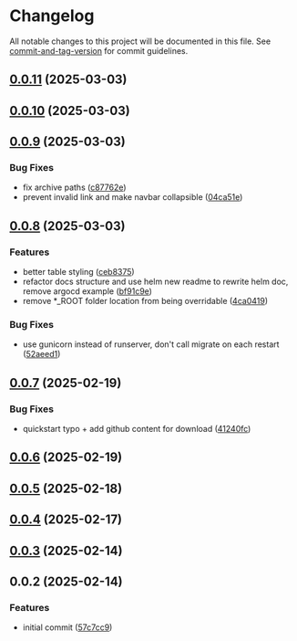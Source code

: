 # Changelog

All notable changes to this project will be documented in this file. See [commit-and-tag-version](https://github.com/absolute-version/commit-and-tag-version) for commit guidelines.

## [0.0.11](https://gitlab.biru.sh/biru/dev/tenzu/documentation/compare/v0.0.10...v0.0.11) (2025-03-03)

## [0.0.10](https://gitlab.biru.sh/biru/dev/tenzu/documentation/compare/v0.0.9...v0.0.10) (2025-03-03)

## [0.0.9](https://gitlab.biru.sh/biru/dev/tenzu/documentation/compare/v0.0.8...v0.0.9) (2025-03-03)


### Bug Fixes

* fix archive paths ([c87762e](https://gitlab.biru.sh/biru/dev/tenzu/documentation/commit/c87762e396c5a3fddd932066c4fbe77cb7f3cf5d))
* prevent invalid link and make navbar collapsible ([04ca51e](https://gitlab.biru.sh/biru/dev/tenzu/documentation/commit/04ca51ee5d7da788730c5e8326ae184c2ab9e102))

## [0.0.8](https://gitlab.biru.sh/biru/dev/tenzu/documentation/compare/v0.0.7...v0.0.8) (2025-03-03)


### Features

* better table styling ([ceb8375](https://gitlab.biru.sh/biru/dev/tenzu/documentation/commit/ceb8375cc10c0fc372d69323416d3e5859e897eb))
* refactor docs structure and use helm new readme to rewrite helm doc, remove argocd example ([bf91c9e](https://gitlab.biru.sh/biru/dev/tenzu/documentation/commit/bf91c9e3768a33419e0393720859bf28a80af78f))
* remove *_ROOT folder location from being overridable ([4ca0419](https://gitlab.biru.sh/biru/dev/tenzu/documentation/commit/4ca041905b6366d953eb4eacde40e9a8733b8a36))


### Bug Fixes

* use gunicorn instead of runserver, don't call migrate on each restart ([52aeed1](https://gitlab.biru.sh/biru/dev/tenzu/documentation/commit/52aeed1fd2767e856b985c24379cb351f6dbbb1e))

## [0.0.7](https://gitlab.biru.sh/biru/dev/tenzu/documentation/compare/v0.0.6...v0.0.7) (2025-02-19)


### Bug Fixes

* quickstart typo + add github content for download ([41240fc](https://gitlab.biru.sh/biru/dev/tenzu/documentation/commit/41240fc8f4dbb9dc80554b4b7ebf3533d872fdc5))

## [0.0.6](https://gitlab.biru.sh/biru/dev/tenzu/documentation/compare/v0.0.5...v0.0.6) (2025-02-19)

## [0.0.5](https://gitlab.biru.sh/biru/dev/tenzu/documentation/compare/v0.0.4...v0.0.5) (2025-02-18)

## [0.0.4](https://gitlab.biru.sh/biru/dev/tenzu/documentation/compare/v0.0.3...v0.0.4) (2025-02-17)

## [0.0.3](https://gitlab.biru.sh/biru/dev/tenzu/documentation/compare/v0.0.2...v0.0.3) (2025-02-14)

## 0.0.2 (2025-02-14)


### Features

* initial commit ([57c7cc9](https://gitlab.biru.sh/biru/dev/tenzu/documentation/commit/57c7cc9b4af01d4a275d305e8f65a1f12e47c1ed))

